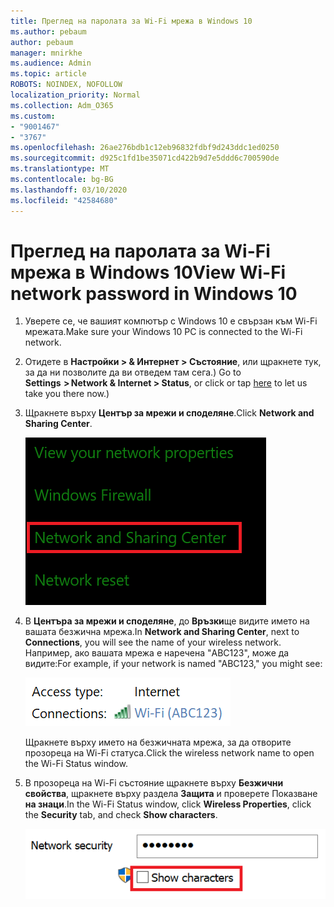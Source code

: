 ```yaml
---
title: Преглед на паролата за Wi-Fi мрежа в Windows 10
ms.author: pebaum
author: pebaum
manager: mnirkhe
ms.audience: Admin
ms.topic: article
ROBOTS: NOINDEX, NOFOLLOW
localization_priority: Normal
ms.collection: Adm_O365
ms.custom:
- "9001467"
- "3767"
ms.openlocfilehash: 26ae276bdb1c12eb96832fdbf9d243ddc1ed0250
ms.sourcegitcommit: d925c1fd1be35071cd422b9d7e5ddd6c700590de
ms.translationtype: MT
ms.contentlocale: bg-BG
ms.lasthandoff: 03/10/2020
ms.locfileid: "42584680"
---
```

# <a name="view-wi-fi-network-password-in-windows-10"></a><span data-ttu-id="24b73-102">Преглед на паролата за Wi-Fi мрежа в Windows 10</span><span class="sxs-lookup"><span data-stu-id="24b73-102">View Wi-Fi network password in Windows 10</span></span>

1. <span data-ttu-id="24b73-103">Уверете се, че вашият компютър с Windows 10 е свързан към Wi-Fi мрежата.</span><span class="sxs-lookup"><span data-stu-id="24b73-103">Make sure your Windows 10 PC is connected to the Wi-Fi network.</span></span>

2. <span data-ttu-id="24b73-104">Отидете в **Настройки > & Интернет > Състояние**, или щракнете тук, за да ни позволите да ви отведем там сега.) [](ms-settings:network?activationSource=GetHelp)</span><span class="sxs-lookup"><span data-stu-id="24b73-104">Go to **Settings  > Network & Internet  > Status**, or click or tap [here](ms-settings:network?activationSource=GetHelp) to let us take you there now.)</span></span>

3. <span data-ttu-id="24b73-105">Щракнете върху **Център за мрежи и споделяне**.</span><span class="sxs-lookup"><span data-stu-id="24b73-105">Click **Network and Sharing Center**.</span></span>

    ![мрежа и споделяне.](media/network-sharing-center.png)

4. <span data-ttu-id="24b73-107">В **Центъра за мрежи и споделяне**, до **Връзки**ще видите името на вашата безжична мрежа.</span><span class="sxs-lookup"><span data-stu-id="24b73-107">In **Network and Sharing Center**, next to **Connections**, you will see the name of your wireless network.</span></span> <span data-ttu-id="24b73-108">Например, ако вашата мрежа е наречена "ABC123", може да видите:</span><span class="sxs-lookup"><span data-stu-id="24b73-108">For example, if your network is named "ABC123," you might see:</span></span>

    ![мрежови връзки.](media/network-connections.png)

    <span data-ttu-id="24b73-110">Щракнете върху името на безжичната мрежа, за да отворите прозореца на Wi-Fi статуса.</span><span class="sxs-lookup"><span data-stu-id="24b73-110">Click the wireless network name to open the Wi-Fi Status window.</span></span> 

5. <span data-ttu-id="24b73-111">В прозореца на Wi-Fi състояние щракнете върху **Безжични свойства**, щракнете върху раздела **Защита** и проверете Показване **на знаци**.</span><span class="sxs-lookup"><span data-stu-id="24b73-111">In the Wi-Fi Status window, click **Wireless Properties**, click the **Security** tab, and check **Show characters**.</span></span>

    ![Показване на знаци за парола за Wi-Fi.](media/show-password-characters.png)

